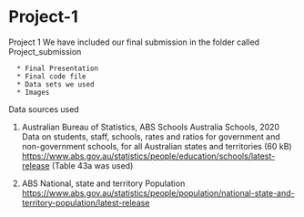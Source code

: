 # Project-1

Project 1
We have included our final submission in the folder called Project_submission


      * Final Presentation
      * Final code file
      * Data sets we used
      * Images 
      
Data sources used

01) Australian Bureau of Statistics, ABS Schools Australia Schools, 2020 
  Data on students, staff, schools, rates and ratios for government and non-government schools, for all Australian states and territories (60 kB)
  https://www.abs.gov.au/statistics/people/education/schools/latest-release   (Table 43a was used)
  
02) ABS National, state and territory Population 
  https://www.abs.gov.au/statistics/people/population/national-state-and-territory-population/latest-release
